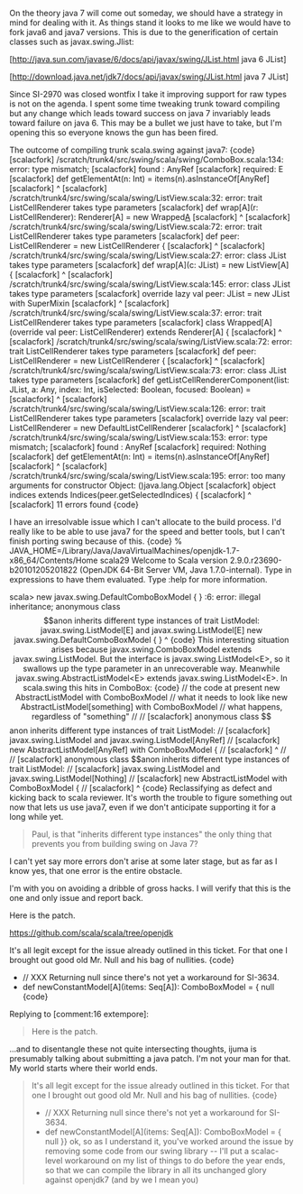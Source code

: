 On the theory java 7 will come out someday, we should have a strategy in mind for dealing with it.  As things stand it looks to me like we would have to fork java6 and java7 versions.  This is due to the generification of certain classes such as javax.swing.Jlist:

[http://java.sun.com/javase/6/docs/api/javax/swing/JList.html java 6 JList]

[http://download.java.net/jdk7/docs/api/javax/swing/JList.html java 7 JList<E>]

Since SI-2970 was closed wontfix I take it improving support for raw types is not on the agenda.  I spent some time tweaking trunk toward compiling but any change which leads toward success on java 7 invariably leads toward failure on java 6.  This may be a bullet we just have to take, but I'm opening this so everyone knows the gun has been fired.

The outcome of compiling trunk scala.swing against java7:
{code}
[scalacfork] /scratch/trunk4/src/swing/scala/swing/ComboBox.scala:134: error: type mismatch;
[scalacfork]  found   : AnyRef
[scalacfork]  required: E
[scalacfork]       def getElementAt(n: Int) = items(n).asInstanceOf[AnyRef]
[scalacfork]                                                       ^
[scalacfork] /scratch/trunk4/src/swing/scala/swing/ListView.scala:32: error: trait ListCellRenderer takes type parameters
[scalacfork]     def wrap[A](r: ListCellRenderer): Renderer[A] = new Wrapped[A](r)
[scalacfork]                    ^
[scalacfork] /scratch/trunk4/src/swing/scala/swing/ListView.scala:72: error: trait ListCellRenderer takes type parameters
[scalacfork]     def peer: ListCellRenderer = new ListCellRenderer {
[scalacfork]               ^
[scalacfork] /scratch/trunk4/src/swing/scala/swing/ListView.scala:27: error: class JList takes type parameters
[scalacfork]   def wrap[A](c: JList) = new ListView[A] {
[scalacfork]                  ^
[scalacfork] /scratch/trunk4/src/swing/scala/swing/ListView.scala:145: error: class JList takes type parameters
[scalacfork]   override lazy val peer: JList = new JList with SuperMixin
[scalacfork]                           ^
[scalacfork] /scratch/trunk4/src/swing/scala/swing/ListView.scala:37: error: trait ListCellRenderer takes type parameters
[scalacfork]   	class Wrapped[A](override val peer: ListCellRenderer) extends Renderer[A] {
[scalacfork]                                             ^
[scalacfork] /scratch/trunk4/src/swing/scala/swing/ListView.scala:72: error: trait ListCellRenderer takes type parameters
[scalacfork]     def peer: ListCellRenderer = new ListCellRenderer {
[scalacfork]                                      ^
[scalacfork] /scratch/trunk4/src/swing/scala/swing/ListView.scala:73: error: class JList takes type parameters
[scalacfork]       def getListCellRendererComponent(list: JList, a: Any, index: Int, isSelected: Boolean, focused: Boolean) = 
[scalacfork]                                              ^
[scalacfork] /scratch/trunk4/src/swing/scala/swing/ListView.scala:126: error: trait ListCellRenderer takes type parameters
[scalacfork]     override lazy val peer: ListCellRenderer = new DefaultListCellRenderer
[scalacfork]                             ^
[scalacfork] /scratch/trunk4/src/swing/scala/swing/ListView.scala:153: error: type mismatch;
[scalacfork]  found   : AnyRef
[scalacfork]  required: Nothing
[scalacfork]     def getElementAt(n: Int) = items(n).asInstanceOf[AnyRef]
[scalacfork]                                                     ^
[scalacfork] /scratch/trunk4/src/swing/scala/swing/ListView.scala:195: error: too many arguments for constructor Object: ()java.lang.Object
[scalacfork]     object indices extends Indices(peer.getSelectedIndices) {
[scalacfork]                    ^
[scalacfork] 11 errors found
{code}

I have an irresolvable issue which I can't allocate to the build process.  I'd really like to be able to use java7 for the speed and better tools, but I can't finish porting swing because of this.
{code}
% JAVA_HOME=/Library/Java/JavaVirtualMachines/openjdk-1.7-x86_64/Contents/Home scala29
Welcome to Scala version 2.9.0.r23690-b20101205201822 (OpenJDK 64-Bit Server VM, Java 1.7.0-internal).
Type in expressions to have them evaluated.
Type :help for more information.

scala> new javax.swing.DefaultComboBoxModel { }
<console>:6: error: illegal inheritance;
 anonymous class $$anon inherits different type instances of trait ListModel:
javax.swing.ListModel[E] and javax.swing.ListModel[E]
       new javax.swing.DefaultComboBoxModel { }
           ^
{code}
This interesting situation arises because javax.swing.ComboBoxModel extends javax.swing.ListModel.  But the interface is javax.swing.ListModel<E>, so it swallows up the type parameter in an unrecoverable way.  Meanwhile javax.swing.AbstractListModel<E> extends javax.swing.ListModel<E>.  In scala.swing this hits in ComboBox:
{code}
// the code at present
new AbstractListModel with ComboBoxModel
// what it needs to look like
new AbstractListModel[something] with ComboBoxModel
// what happens, regardless of "something"
//
// [scalacfork]  anonymous class $$anon inherits different type instances of trait ListModel:
// [scalacfork] javax.swing.ListModel and javax.swing.ListModel[AnyRef]
// [scalacfork]     new AbstractListModel[AnyRef] with ComboBoxModel {
// [scalacfork]         ^
//
// [scalacfork]  anonymous class $$anon inherits different type instances of trait ListModel:
// [scalacfork] javax.swing.ListModel and javax.swing.ListModel[Nothing]
// [scalacfork]     new AbstractListModel with ComboBoxModel {
// [scalacfork]         ^
{code}
Reclassifying as defect and kicking back to scala reviewer.  It's worth the trouble to figure something out now that lets us use java7, even if we don't anticipate supporting it for a long while yet.
> Paul, is that "inherits different type instances" the only thing that prevents you from building swing on Java 7?

I can't yet say more errors don't arise at some later stage, but as far as I know yes, that one error is the entire obstacle.

I'm with you on avoiding a dribble of gross hacks.  I will verify that this is the one and only issue and report back.

Here is the patch.

  https://github.com/scala/scala/tree/openjdk

It's all legit except for the issue already outlined in this ticket.  For that one I brought out good old Mr. Null and his bag of nullities.
{code}
+  // XXX Returning null since there's not yet a workaround for SI-3634.
+  def newConstantModel[A](items: Seq[A]): ComboBoxModel = { null
{code}

Replying to [comment:16 extempore]:
> Here is the patch.

...and to disentangle these not quite intersecting thoughts, ijuma is presumably talking about submitting a java patch.  I'm not your man for that.  My world starts where their world ends.

> It's all legit except for the issue already outlined in this ticket.  For that one I brought out good old Mr. Null and his bag of nullities.
> {code}
> +  // XXX Returning null since there's not yet a workaround for SI-3634.
> +  def newConstantModel[A](items: Seq[A]): ComboBoxModel = { null
> }}
ok, so as I understand it, you've worked around the issue by removing some code from our swing library -- I'll put a scalac-level workaround on my list of things to do before the year ends, so that we can compile the library in all its unchanged glory against openjdk7 (and by we I mean you)
